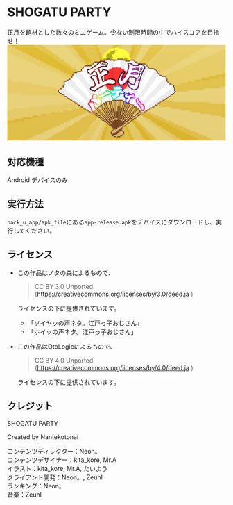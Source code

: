 # SHOGATU PARTY
正月を題材とした数々のミニゲーム。少ない制限時間の中でハイスコアを目指せ！
![gazou](hack_u_app/for_readme/shogatu_party.png)

## 対応機種
Android デバイスのみ

## 実行方法
`hack_u_app/apk_file`にある`app-release.apk`をデバイスにダウンロードし、実行してください。

## ライセンス
* この作品はノタの森によるもので、
  > CC BY 3.0 Unported (https://creativecommons.org/licenses/by/3.0/deed.ja )
  
  ライセンスの下に提供されています。
  * 「ソイヤッの声ネタ。江戸っ子おじさん」
  * 「ホイッの声ネタ。江戸っ子おじさん」

* この作品はOtoLogicによるもので、
  > CC BY 4.0 Unported (https://creativecommons.org/licenses/by/4.0/deed.ja )
  
  ライセンスの下に提供されています。
  
## クレジット
SHOGATU PARTY

Created by Nantekotonai

コンテンツディレクター：Neon。<br>
コンテンツデザイナー：kita_kore, Mr.A<br>
イラスト：kita_kore, Mr.A, たいよう<br>
クライアント開発：Neon。, Zeuhl<br>
ランキング：Neon。<br>
音楽：Zeuhl
